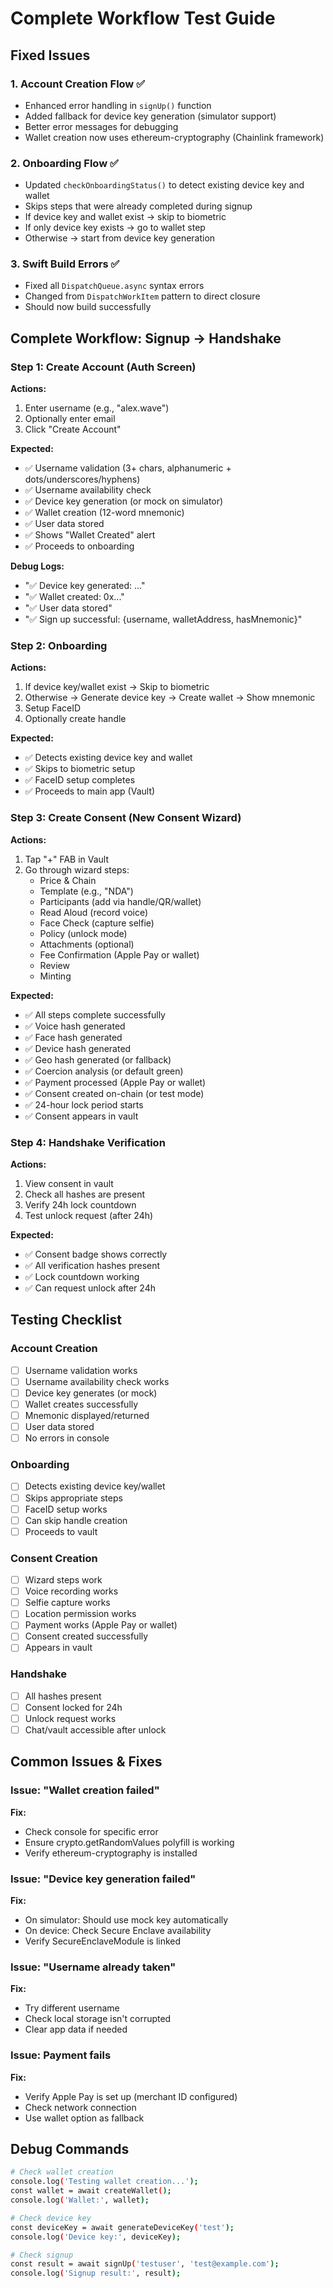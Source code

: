 # Complete Workflow Test Guide

## Fixed Issues

### 1. Account Creation Flow ✅
- Enhanced error handling in `signUp()` function
- Added fallback for device key generation (simulator support)
- Better error messages for debugging
- Wallet creation now uses ethereum-cryptography (Chainlink framework)

### 2. Onboarding Flow ✅
- Updated `checkOnboardingStatus()` to detect existing device key and wallet
- Skips steps that were already completed during signup
- If device key and wallet exist → skip to biometric
- If only device key exists → go to wallet step
- Otherwise → start from device key generation

### 3. Swift Build Errors ✅
- Fixed all `DispatchQueue.async` syntax errors
- Changed from `DispatchWorkItem` pattern to direct closure
- Should now build successfully

## Complete Workflow: Signup → Handshake

### Step 1: Create Account (Auth Screen)

**Actions:**
1. Enter username (e.g., "alex.wave")
2. Optionally enter email
3. Click "Create Account"

**Expected:**
- ✅ Username validation (3+ chars, alphanumeric + dots/underscores/hyphens)
- ✅ Username availability check
- ✅ Device key generation (or mock on simulator)
- ✅ Wallet creation (12-word mnemonic)
- ✅ User data stored
- ✅ Shows "Wallet Created" alert
- ✅ Proceeds to onboarding

**Debug Logs:**
- "✅ Device key generated: ..."
- "✅ Wallet created: 0x..."
- "✅ User data stored"
- "✅ Sign up successful: {username, walletAddress, hasMnemonic}"

### Step 2: Onboarding

**Actions:**
1. If device key/wallet exist → Skip to biometric
2. Otherwise → Generate device key → Create wallet → Show mnemonic
3. Setup FaceID
4. Optionally create handle

**Expected:**
- ✅ Detects existing device key and wallet
- ✅ Skips to biometric setup
- ✅ FaceID setup completes
- ✅ Proceeds to main app (Vault)

### Step 3: Create Consent (New Consent Wizard)

**Actions:**
1. Tap "+" FAB in Vault
2. Go through wizard steps:
   - Price & Chain
   - Template (e.g., "NDA")
   - Participants (add via handle/QR/wallet)
   - Read Aloud (record voice)
   - Face Check (capture selfie)
   - Policy (unlock mode)
   - Attachments (optional)
   - Fee Confirmation (Apple Pay or wallet)
   - Review
   - Minting

**Expected:**
- ✅ All steps complete successfully
- ✅ Voice hash generated
- ✅ Face hash generated
- ✅ Device hash generated
- ✅ Geo hash generated (or fallback)
- ✅ Coercion analysis (or default green)
- ✅ Payment processed (Apple Pay or wallet)
- ✅ Consent created on-chain (or test mode)
- ✅ 24-hour lock period starts
- ✅ Consent appears in vault

### Step 4: Handshake Verification

**Actions:**
1. View consent in vault
2. Check all hashes are present
3. Verify 24h lock countdown
4. Test unlock request (after 24h)

**Expected:**
- ✅ Consent badge shows correctly
- ✅ All verification hashes present
- ✅ Lock countdown working
- ✅ Can request unlock after 24h

## Testing Checklist

### Account Creation
- [ ] Username validation works
- [ ] Username availability check works
- [ ] Device key generates (or mock)
- [ ] Wallet creates successfully
- [ ] Mnemonic displayed/returned
- [ ] User data stored
- [ ] No errors in console

### Onboarding
- [ ] Detects existing device key/wallet
- [ ] Skips appropriate steps
- [ ] FaceID setup works
- [ ] Can skip handle creation
- [ ] Proceeds to vault

### Consent Creation
- [ ] Wizard steps work
- [ ] Voice recording works
- [ ] Selfie capture works
- [ ] Location permission works
- [ ] Payment works (Apple Pay or wallet)
- [ ] Consent created successfully
- [ ] Appears in vault

### Handshake
- [ ] All hashes present
- [ ] Consent locked for 24h
- [ ] Unlock request works
- [ ] Chat/vault accessible after unlock

## Common Issues & Fixes

### Issue: "Wallet creation failed"
**Fix:** 
- Check console for specific error
- Ensure crypto.getRandomValues polyfill is working
- Verify ethereum-cryptography is installed

### Issue: "Device key generation failed"
**Fix:**
- On simulator: Should use mock key automatically
- On device: Check Secure Enclave availability
- Verify SecureEnclaveModule is linked

### Issue: "Username already taken"
**Fix:**
- Try different username
- Check local storage isn't corrupted
- Clear app data if needed

### Issue: Payment fails
**Fix:**
- Verify Apple Pay is set up (merchant ID configured)
- Check network connection
- Use wallet option as fallback

## Debug Commands

```bash
# Check wallet creation
console.log('Testing wallet creation...');
const wallet = await createWallet();
console.log('Wallet:', wallet);

# Check device key
const deviceKey = await generateDeviceKey('test');
console.log('Device key:', deviceKey);

# Check signup
const result = await signUp('testuser', 'test@example.com');
console.log('Signup result:', result);
```

